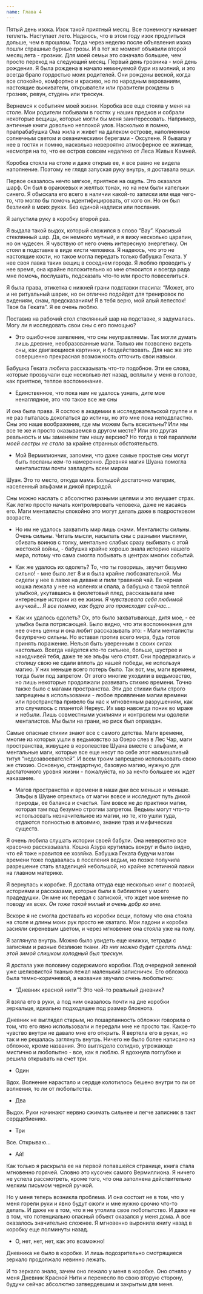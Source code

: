 ```yaml
---
name: Глава 4
---
```


Пятый день изока. Изок такой приятный месяц. Все понемногу начинает теплеть. Наступает лето. Надеюсь, что в этом году
изок продлиться дольше, чем в прошлом. Тогда через неделю после объявления изока пошли страшные бурные грозы. И в тот же
момент объявили второй месяц лета - грозник. Для моей семьи это означало большее, чем просто переход на следующий месяц.
Первый день грозника - мой день рождения. Я была рождена в начало неминуемой бури из молний, и это всегда брало
гордостью моих родителей. Они рождены весной, когда все спокойно, комфортно и красиво, но по народным верованиям,
настоящие выживатели, открыватели или правители рождены в грозник, ревун, студень или трескун.

Вернемся к событиям моей жизни. Коробка все еще стояла у меня на столе. Мои родители побывали в гостях у наших предков и
собрали некоторые вещицы, которые могли бы меня заинтересовать. Например, античные книги довольно неплохой улов.
Насколько я помню, прапрабабушка Ома жила и живет на далеком острове, наполненном солнечным светом и океаническими
берегами - Оксулене. Я бывала у нее в гостях и помню, насколько невероятно атмосферное ее жилище, несмотря на то, что ее
остров совсем недалеко от Леса Живых Камней.

Коробка стояла на столе и даже открыв ее, я все равно не видела наполнение. Поэтому не глядя запуская руку внутрь, я
доставала вещи.

Первое оказалось нечто мягкое, приятное на ощупь. Это оказался шарф. Он был в оранжевых и желтых тонах, но на нем были
капельки синего. Я обыскала его всего в наличии какой-то записки или еще чего-то, что могло бы помочь идентифицировать,
от кого он. Но он был безликий в моих руках. Без единой надписи или послания.

Я запустила руку в коробку второй раз.

Я выдала такой выдох, который сложился в слово “Вау”. Красивый стеклянный шар. Да, он немного мутный, и я вижу несколько
царапин, но он чудесен. Я чувствую от него очень интересную энергетику. Он стоял в подставке в виде кисти человека. Я
надеюсь, что это не настоящие кости, но такое могла передать только бабушка Геката. У нее своя лавка таких вещиц в
соседнем городе. Я люблю проводить у нее время, она крайне положительно ко мне относится и всегда рада мне помочь,
послушать, подсказать что-то или просто повеселиться.

Я была права, этикетка с нижней грани подставки гласила: “Может, это и не ритуальный шарик, но он отлично подойдет для
тренировок по видениям, снам, предсказаниям! Я в тебя верю, мой алый лепесток! Твоя ба Геката”. Я ее очень люблю.

Поставив на рабочий стол стеклянный шар на подставке, я задумалась. Могу ли я исследовать свои сны с его помощью?

- Это ошибочное заявление, что сны неуправляемы. Так могли думать лишь древние, необразованные маги. Только им позволено
  видеть сны, как двигающиеся картинки, и бездействовать. Для нас же это совершенно прекрасная возможность отточить свои
  навыки.

Бабушка Геката любила рассказывать что-то подобное. Эти ее слова, которые прозвучали еще несколько лет назад, всплыли у
меня в голове, как приятное, теплое воспоминание.

- Единственное, что пока нам не удалось узнать, дите мое ненаглядное, это что такое все же сны

И она была права. Я состою в академии в исследовательской группе и я не раз пыталась докопаться до истины, но это мне
пока неподвластно. Сны это наше воображение, где мы можем быть всесильны? Или мы все те же и просто оказываемся в другом
месте? Или это другая реальность и мы заменяем там нашу версию? Но тогда в той параллели _моей сестры не стало_ за
крайне странных обстоятельств.

- Мой Вермилиончик, запомни, что даже самые простые сны могут быть посланы кем-то намеренно. Древняя магия Шуана помогла
  менталистам почти завладеть всем миром

Шуан. Это то место, откуда мама. Большой достаточно материк, населенный эльфами и дикой природой.

Сны можно наслать с абсолютно разными целями и это внушает страх. Как легко просто начать контролировать человека, даже
не касаясь его. Маги менталисты спокойно это могут делать даже в подростковом возрасте.

- Но им не удалось захватить мир лишь снами. Менталисты сильны. Очень сильны. Читать мысли, насылать сны с разными
  мыслями, сбивать воинов с толку, ментально слабых сразу выбивать с этой жестокой войны, - бабушка крайне хорошо знала
  историю нашего мира, потому что сама смогла побывать в центрах многих событий.

- Как же удалось их одолеть? То, что ты говоришь, звучит безумно сильно! - мне было лет 8 и я была крайне
  любознательной. Мы сидели у нее в лавке на диване и пили травяной чай. Ее черная кошка лежала у нее на коленях и
  спала, а бабушка с такой теплой улыбкой, укутавшись в фиолетовый плед, рассказывала мне интересные истории из ее
  жизни. _Я чувствовала себя любимой внучкой… Я все помню, как будто это происходит сейчас..._

- Как их удалось одолеть? Ох, это было захватывающе, дитя мое, - ее улыбка была потрясающей. Было видно, что эти
  воспоминания для нее очень ценны и она любит рассказывать это: - Маги менталисты безупречно сильны. Но вставая против
  всего мира, будь готов принять поражение. Нельзя быть уверенным в своих силах настолько. Всегда найдется кто-то
  сильнее, больше, шустрее и находчивей тебя, даже те же эльфы чего стоят. Они продержались и столицу свою не сдали
  вплоть до нашей победы, не используя магию. У них меньше всего потерь было. Так вот, мы, маги времени, тогда были под
  запретом. От этого многие уходили в ведьмовство, но лишь некоторые продолжали развивать стихию времени. Точно также
  было с магами пространства. Эти две стихии были строго запрещены в использовании - любое проявление магии времени или
  пространства привело бы нас к мгновенным разрушениям, как это случилось с планетой Нереус. Их мир навсегда поник во
  мраке и небыли. Лишь совместными усилиями и контролем мы одолели менталистов. Мы были на грани, но риск был оправдан.

Самые опасные стихии знают все с самого детства. Маги времени, многие из которых ушли в ведьмовство за Озеро слез в Лес
Чар, маги пространства, живущие в королевстве Шуана вместе с эльфами, и ментальные маги, которые все еще несут по себе
этот насмешливый титул “недозавоевателей”. И всем троим запрещено использовать свою же стихию. Основную, стандартную,
базовую магию, нужную для достаточного уровня жизни - пожалуйста, но за нечто большее их ждет наказание.

- Магов пространства и времени в наши дни все меньше и меньше. Эльфы в Шуане отреклись от магии вовсе и исследуют путь
  дикой природы, ее баланса и счастья. Там вовсе не до практики магии, которая там под безумно строгим запретом. Ведьмы
  могут что-то использовать незначительное из магии, но те, кто ушли туда, отдаются полностью в алхимию, знание трав и
  мифических существ.

Я очень любила слушать истории своей бабули. Она невероятно все красочно рассказывала. Кошка Азура крутилась вокруг и
было видно, что ей тоже нравится ее хозяйка. Бабушка Геката будучи магом времени тоже подавалась в поселения ведьм, но
позже получила разрешение стать владелицей небольшой, но крайне эстетичной лавки на главном материке.

Я вернулась к коробке. Я достала оттуда еще несколько книг с поэзией, историями и рассказами, которые были в библиотеке
у моего прадедушки. Он мне их передал с запиской, что ждет мое мнение по поводу их всех. _Он тоже такой милый и очень
добр ко мне._

Вскоре я не смогла доставать из коробки вещи, потому что она стояла на столе и длины моих рук просто не хватало. Мои
ладони и коробка засияли сиреневым цветом, и через мгновение она стояла уже на полу.

Я заглянула внутрь. Можно было увидеть еще книжки, тетради с записями и разные безликие ткани. _Из них можно будет
сделать плед: этой зимой слишком холодный был трескун._

Я достала уже половину содержимого коробки. Под очередной зеленой уже шелковистой тканью лежал маленький записничек. Его
обложка была темно-коричневой, а название звучало очень любопытно:

- “Дневник красной нити”? Это чей-то реальный дневник?

Я взяла его в руки, а под ним оказалось почти на дне коробки зеркальце, идеально подходящее под размер блокнота.

Дневник не выглядел старым, но пошарпанность обложки говорила о том, что его явно использовали и передали мне не просто
так. Какое-то чувство внутри не давало мне его открыть. Я вертела его в руках, но так и не решалась заглянуть внутрь.
Ничего не было более написано на обложке, кроме названия. Это выглядело солидно, угрожающе мистично и любопытно - все,
как я люблю. Я вдохнула поглубже и решила открывать на счет три.

- Один

Вдох. Волнение нарастало и сердце колотилось бешено внутри то ли от волнения, то ли от любопытства.

- Два

Выдох. Руки начинают нервно сжимать сильнее и легче записник в такт сердцебиению.

- Три

Все. Открываю…

- Ай!

Как только я раскрыла ее на первой попавшейся странице, книга стала мгновенно горячей. Словно это кусочек самого
Вермиллиона. Я ничего не успела рассмотреть, кроме того, что она заполнена действительно мелким письмом черной ручкой.

Но у меня теперь возникла проблема. И она состоит не в том, что у меня горели руки и явно будут ожоги и мне нужно срочно
что-то делать. И даже не в том, что я не утолила свое любопытство. И даже не в том, что потенциально опасный объект
оказался у меня дома. А все оказалось значительно сложнее. Я мгновенно выронила книгу назад в коробку еще полминуты
назад.

- О, нет, нет, нет, как это возможно!

Дневника не было в коробке. И лишь подозрительно смотрящиеся зеркало продолжало невинно лежать.

И то зеркало знало, зачем оно лежало у меня в коробке. Оно отняло у меня Дневник Красной Нити и перенесло по свою вторую
сторону, будучи сейчас абсолютно затвердевшим и закрытым для меня.
